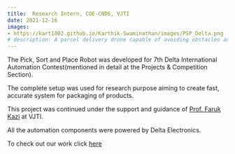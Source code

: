 ```yaml
---
title:  Research Intern, COE-CNDS, VJTI
date: 2021-12-16
images:
- https://kart1802.github.io/Karthik-Swaminathan/images/PSP_Delta.png
# description: A parcel delivery drone capable of avoiding obstacles and reaching its goal states quickly
---
```


The Pick, Sort and Place Robot was developed for 7th Delta International Automation Contest(mentioned in detail at the Projects & Competition Section).

The complete setup was used for research purpose aiming to create fast, accurate system for packaging of products.

This project was continued under the support and guidance of [Prof. Faruk Kazi](https://in.linkedin.com/in/dr-faruk-kazi-vjti) at VJTI.

All the automation components were powered by Delta Electronics.

To check out our work click [here](https://drive.google.com/file/d/1GtVOOx0aLntCc5h8Aw7Y_yYD6oHE3UVC/view)


